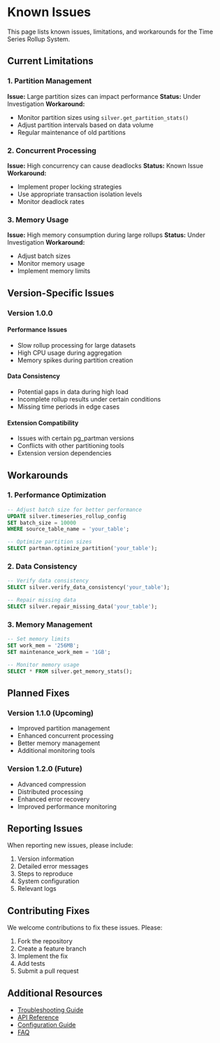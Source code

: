 # Known Issues

This page lists known issues, limitations, and workarounds for the Time Series Rollup System.

## Current Limitations

### 1. Partition Management

**Issue:** Large partition sizes can impact performance
**Status:** Under Investigation
**Workaround:** 
- Monitor partition sizes using `silver.get_partition_stats()`
- Adjust partition intervals based on data volume
- Regular maintenance of old partitions

### 2. Concurrent Processing

**Issue:** High concurrency can cause deadlocks
**Status:** Known Issue
**Workaround:**
- Implement proper locking strategies
- Use appropriate transaction isolation levels
- Monitor deadlock rates

### 3. Memory Usage

**Issue:** High memory consumption during large rollups
**Status:** Under Investigation
**Workaround:**
- Adjust batch sizes
- Monitor memory usage
- Implement memory limits

## Version-Specific Issues

### Version 1.0.0

#### Performance Issues
- Slow rollup processing for large datasets
- High CPU usage during aggregation
- Memory spikes during partition creation

#### Data Consistency
- Potential gaps in data during high load
- Incomplete rollup results under certain conditions
- Missing time periods in edge cases

#### Extension Compatibility
- Issues with certain pg_partman versions
- Conflicts with other partitioning tools
- Extension version dependencies

## Workarounds

### 1. Performance Optimization

```sql
-- Adjust batch size for better performance
UPDATE silver.timeseries_rollup_config
SET batch_size = 10000
WHERE source_table_name = 'your_table';

-- Optimize partition sizes
SELECT partman.optimize_partition('your_table');
```

### 2. Data Consistency

```sql
-- Verify data consistency
SELECT silver.verify_data_consistency('your_table');

-- Repair missing data
SELECT silver.repair_missing_data('your_table');
```

### 3. Memory Management

```sql
-- Set memory limits
SET work_mem = '256MB';
SET maintenance_work_mem = '1GB';

-- Monitor memory usage
SELECT * FROM silver.get_memory_stats();
```

## Planned Fixes

### Version 1.1.0 (Upcoming)
- Improved partition management
- Enhanced concurrent processing
- Better memory management
- Additional monitoring tools

### Version 1.2.0 (Future)
- Advanced compression
- Distributed processing
- Enhanced error recovery
- Improved performance monitoring

## Reporting Issues

When reporting new issues, please include:
1. Version information
2. Detailed error messages
3. Steps to reproduce
4. System configuration
5. Relevant logs

## Contributing Fixes

We welcome contributions to fix these issues. Please:
1. Fork the repository
2. Create a feature branch
3. Implement the fix
4. Add tests
5. Submit a pull request

## Additional Resources

- [Troubleshooting Guide](Troubleshooting)
- [API Reference](API-Reference)
- [Configuration Guide](Configuration)
- [FAQ](FAQ) 